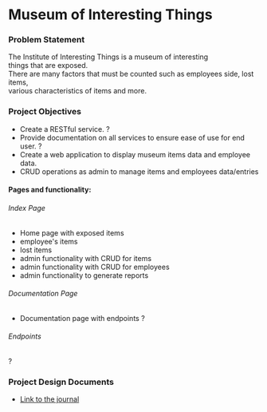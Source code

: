 # Museum of Interesting Things

### Problem Statement

The Institute of Interesting Things is a museum of interesting  
things that are exposed.  
There are many factors that must be counted such as employees side, lost items,   
various characteristics of items and more.

### Project Objectives

* Create a RESTful service. ?
* Provide documentation on all services to ensure ease of use for end user. ?
* Create a web application to display museum items data and employee data.
* CRUD operations as admin to manage items and employees data/entries




#### Pages and functionality:
###### Index Page
* Home page with exposed items
* employee's items
* lost items
* admin functionality with CRUD for items
* admin functionality with CRUD for employees
* admin functionality to generate reports


###### Documentation Page
* Documentation page with endpoints ?

###### Endpoints
?

### Project Design Documents
* [Link to the journal](Journal.md)